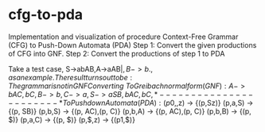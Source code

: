 # cfg-to-pda
Implementation and visualization of procedure Context-Free Grammar (CFG) to Push-Down Automata (PDA)
Step 1: Convert the given productions of CFG into GNF.
Step 2: Convert the productions of step 1 to PDA

Take a test case, S->abAB,A->aAB|$,B->b., as an example. The result turns out to be:
The grammar is not in GNF
Converting~
To Greibach normal form (GNF):
A -> bAC, bC, 
B -> b, 
C -> a, 
S -> aSB, bAC, bC, 
*-----------------------*
To Pushdown Automata (PDA): 
(p0,$,z) -> {(p,Sz)}
(p,a,S) -> {(p, SB)}
(p,b,S) -> {(p, AC),(p, C)}
(p,b,A) -> {(p, AC),(p, C)}
(p,b,B) -> {(p, $)}
(p,a,C) -> {(p, $)}
(p,$,z) -> {(p1,$)}
